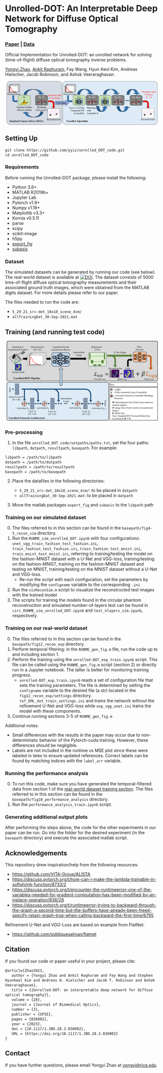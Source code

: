 # Unrolled-DOT: An Interpretable Deep Network for Diffuse Optical Tomography

### [Paper](https://doi.org/10.1117/1.JBO.28.3.036002) | [Data](https://doi.org/10.5281/zenodo.7654959)

Official Implementation for Unrolled-DOT: an unrolled network for solving (time-of-flight) diffuse optical tomography inverse problems.

[Yongyi Zhao](https://yongyizhao.com/), [Ankit Raghuram](https://sites.google.com/view/araghuram/), Fay Wang, Hyun Keol Kim, Andreas Hielscher, Jacob Robinson, and Ashok Veeraraghavan. 

![](ims/unrolled-DOT_overview.png)

## Setting Up

```
git clone https://github.com/yyiz/unrolled_DOT_code.git
cd unrolled_DOT_code
```

### Requirements
Before running the Unrolled-DOT package, please install the following:
- Python 3.6+
- MATLAB R2019b+
- Jupyter Lab
- Pytorch v1.9+
- Numpy v1.19+
- Matplotlib v3.3+
- Kornia v0.5.11
- parse
- scipy
- scikit-image
- h5py
- [export_fig](https://www.mathworks.com/matlabcentral/fileexchange/23629-export_fig)
- [subaxis](https://www.mathworks.com/matlabcentral/fileexchange/3696-subaxis-subplot)

### Dataset
The simulated datasets can be generated by running our code (see below). The real-world dataset is available at [![DOI](https://zenodo.org/badge/DOI/10.5281/zenodo.7654959.svg)](https://doi.org/10.5281/zenodo.7654959). The dataset consists of 5000 time-of-flight diffuse optical tomography measurements and their associated ground truth images, which were obtained from the MATLAB digits dataset. For more details please refer to our paper. 

The files needed to run the code are:
- `5_29_21_src-det_10x10_scene_4cm/`
- `allTrainingDat_30-Sep-2021.mat`

## Training (and running test code)

![](ims/unrolled-DOT_network_design.png)

### Pre-processing
1. In the file `unrolled_DOT_code/setpaths/paths.txt`, set the four paths: `libpath`, `datpath`, `resultpath`, `basepath`. For example:
```
libpath = /path/to/libpath
datpath = /path/to/datpath
resultpath = /path/to/resultpath
basepath = /path/to/basepath
```

2. Place the datafiles in the following directories:
   - `5_29_21_src-det_10x10_scene_4cm/`: to be placed in `datpath`
   - `allTrainingDat_30-Sep-2021.mat`: to be placed in `datpath`

3. Move the matlab packages `export_fig` and `subaxis` to the `libpath` path

### Training on our simulated dataset
0. The files referred to in this section can be found in the `basepath/fig4-5_recon_sim` directory.
1. Run the `RUNME_sim_unrolled_DOT.ipynb` with four configurations: `unet_vgg_train_fashion_test_fashion.ini`, `train_fashion_test_fashion.ini`, `train_fashion_test_mnist.ini`, `train_mnist_test_mnist.ini`, referring to training/testing the model on the fashion-MNIST dataset with a U-Net and VGG-loss, training/testing on the fashion-MNIST, training on the fashion-MNIST dataset and testing on MNIST, training/testing on the MNIST dataset without a U-Net and VGG-loss.
   - Re-run the script with each configuration, set the parameters by modifying the `configname` variable to the corresponding `.ini`
2. Run the `visReconSim.m` script to visualize the reconstructed test images with the trained model
3. The scripts for training the models found in the circular phantom reconstruction and simulated number-of-layers test can be found in `circ_RUNME_sim_unrolled_DOT.ipynb` and `test_nlayers_sim.ipynb`, respectively.

### Training on our real-world dataset
0. The files referred to in this section can be found in the `basepath/fig12_recon_exp` directory.
1. Perform temporal filtering: in the `RUNME_gen_fig.m` file, run the code up to and including section 1.
2. Perform the training using the `unrolled-DOT_exp_train.ipynb` script. This file can be called using the `RUNME_gen_fig.m` script  (section 2) or directly run in a Jupyter notebook. The latter is better for monitoring training progress.
   - `unrolled-DOT_exp_train.ipynb` reads a set of configuration file that sets the training parameters. The file is determined by setting the `configname` variable to the desired file (a str) located in the `fig12_recon_exp/settings` directory. `tof_EML_dot_train_settings.ini` and trains the network without the refinement U-Net and VGG-loss while `exp_vgg_unet.ini` trains the model with these components.
3. Continue running sections 3-5 of `RUNME_gen_fig.m`

Additional notes:
- Small differences with the results in the paper may occur due to non-deterministic behavior of the Pytorch-cuda training. However, these differences should be negligible.
- Labels are not included in the runtime vs MSE plot since these were labeled in latex to ensure updated references. Correct labels can be found by matching indices with the `label_arr` variable.

### Running the performance analysis
0. To run this code, make sure you have generated the temporal-filtered data from section 1 of the [real-world dataset training section](#training-on-our-real-world-dataset). The files referred to in this section can be found in the `basepath/fig10_performance_analysis` directory.
1. Run the `performance_analysis_train.ipynb` script. 

### Generating additional output plots
After performing the steps above, the code for the other experiments in our paper can be run. Go into the folder for the desired experiment (in the `basepath` directory) and execute the associated matlab script.

## Acknowledgements
This repository drew inspiration/help from the following resources:
- https://github.com/VITA-Group/ALISTA
- https://discuss.pytorch.org/t/how-can-i-make-the-lambda-trainable-in-softshrink-function/8733/2
- https://discuss.pytorch.org/t/encounter-the-runtimeerror-one-of-the-variables-needed-for-gradient-computation-has-been-modified-by-an-inplace-operation/836/26
- https://discuss.pytorch.org/t/runtimeerror-trying-to-backward-through-the-graph-a-second-time-but-the-buffers-have-already-been-freed-specify-retain-graph-true-when-calling-backward-the-first-time/6795

Refinement U-Net and VGG-Loss are based on example from FlatNet:
- https://github.com/siddiquesalman/flatnet

## Citation
If you found our code or paper useful in your project, please cite:

```
@article{Zhao2023,
   author = {Yongyi Zhao and Ankit Raghuram and Fay Wang and Stephen Hyunkeol Kim and Andreas H. Hielscher and Jacob T. Robinson and Ashok Veeraraghavan},
   title = {{Unrolled-DOT: an interpretable deep network for diffuse optical tomography}},
   volume = {28},
   journal = {Journal of Biomedical Optics},
   number = {3},
   publisher = {SPIE},
   pages = {036002},
   year = {2023},
   doi = {10.1117/1.JBO.28.3.036002},
   URL = {https://doi.org/10.1117/1.JBO.28.3.036002}
}
```

## Contact
If you have further questions, please email Yongyi Zhao at yongyi@rice.edu